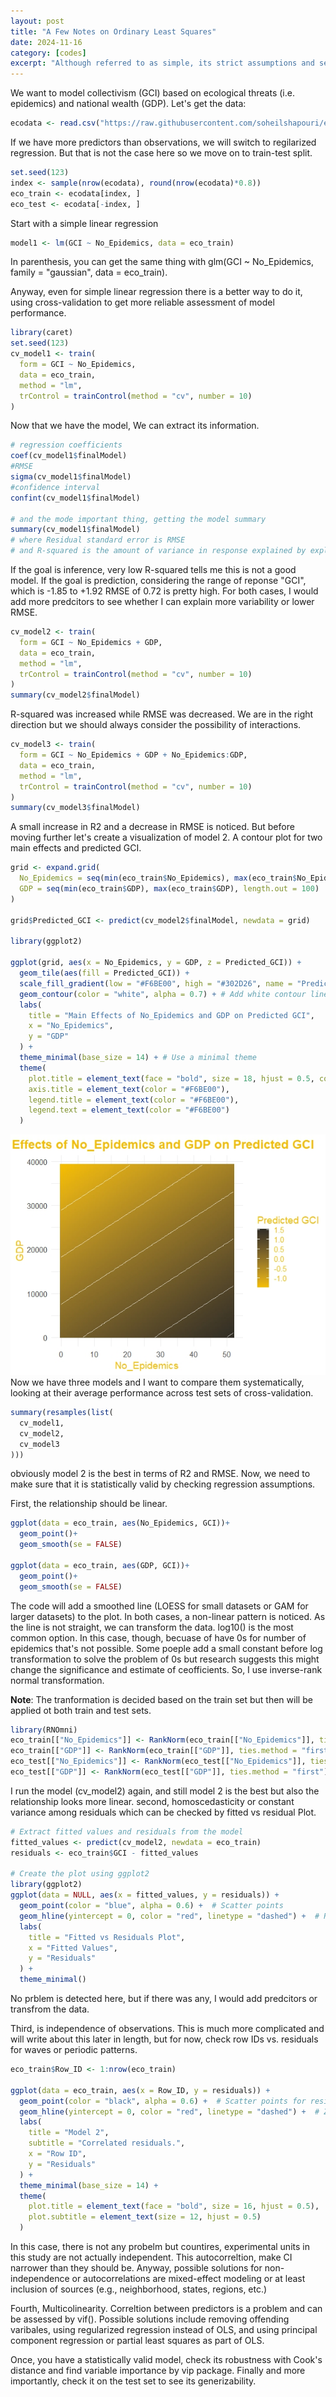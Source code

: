 ```yaml
---
layout: post
title: "A Few Notes on Ordinary Least Squares"
date: 2024-11-16
category: [codes]
excerpt: "Although referred to as simple, its strict assumptions and sensitivity to violations often make it anything but simple."
---
```

We want to model collectivism (GCI) based on ecological threats (i.e. epidemics) and national wealth (GDP). Let's get the data:
  
```r  
ecodata <- read.csv("https://raw.githubusercontent.com/soheilshapouri/epidemics_collectivism/main/Data%20S2.csv")
```
If we have more predictors than observations, we will switch to regilarized regression. But that is not the case here so we move on to train-test split. 
```r
set.seed(123)  
index <- sample(nrow(ecodata), round(nrow(ecodata)*0.8))  
eco_train <- ecodata[index, ]  
eco_test <- ecodata[-index, ]  
```
Start with a simple linear regression
```r
model1 <- lm(GCI ~ No_Epidemics, data = eco_train)
```
In parenthesis, you can get the same thing with glm(GCI ~ No_Epidemics, family = "gaussian", data = eco_train). 

Anyway, even for simple linear regression there is a better way to do it, using cross-validation to get more reliable assessment of model performance.  
```r
library(caret)
set.seed(123)
cv_model1 <- train(
  form = GCI ~ No_Epidemics, 
  data = eco_train,
  method = "lm", 
  trControl = trainControl(method = "cv", number = 10)
)
```
Now that we have the model, We can extract its information.
```r
# regression coefficients
coef(cv_model1$finalModel)
#RMSE
sigma(cv_model1$finalModel)
#confidence interval
confint(cv_model1$finalModel)

# and the mode important thing, getting the model summary 
summary(cv_model1$finalModel)
# where Residual standard error is RMSE 
# and R-squared is the amount of variance in response explained by explanatory variable(s)
```
If the goal is inference, very low R-squared tells me this is not a good model. If the goal is prediction, considering the range of reponse "GCI", which is -1.85 to +1.92 RMSE of 0.72 is pretty high.
For both cases, I would add more predcitors to see whether I can explain more variability or lower RMSE.  
```r
cv_model2 <- train(
  form = GCI ~ No_Epidemics + GDP,
  data = eco_train,
  method = "lm",
  trControl = trainControl(method = "cv", number = 10)
)
summary(cv_model2$finalModel)
```
R-squared was increased while RMSE was decreased. We are in the right direction but we should always consider the possibility of interactions.  
```r
cv_model3 <- train(
  form = GCI ~ No_Epidemics + GDP + No_Epidemics:GDP, 
  data = eco_train,
  method = "lm", 
  trControl = trainControl(method = "cv", number = 10)
)
summary(cv_model3$finalModel)
```
A small increase in R2 and a decrease in RMSE is noticed. But before moving further let's create a visualization of model 2. A contour plot for two main effects and predicted GCI. 
```r
grid <- expand.grid(
  No_Epidemics = seq(min(eco_train$No_Epidemics), max(eco_train$No_Epidemics), length.out = 100),
  GDP = seq(min(eco_train$GDP), max(eco_train$GDP), length.out = 100)
)

grid$Predicted_GCI <- predict(cv_model2$finalModel, newdata = grid)

library(ggplot2)

ggplot(grid, aes(x = No_Epidemics, y = GDP, z = Predicted_GCI)) +
  geom_tile(aes(fill = Predicted_GCI)) +
  scale_fill_gradient(low = "#F6BE00", high = "#302D26", name = "Predicted GCI") + # Yellowish gradient
  geom_contour(color = "white", alpha = 0.7) + # Add white contour lines
  labs(
    title = "Main Effects of No_Epidemics and GDP on Predicted GCI",
    x = "No_Epidemics",
    y = "GDP"
  ) +
  theme_minimal(base_size = 14) + # Use a minimal theme
  theme(
    plot.title = element_text(face = "bold", size = 18, hjust = 0.5, color = "#F6BE00"),
    axis.title = element_text(color = "#F6BE00"),
    legend.title = element_text(color = "#F6BE00"),
    legend.text = element_text(color = "#F6BE00")
  )
```  
![Contour Plot](https://raw.githubusercontent.com/soheilshapouri/soheilshapouri.github.io/master/_posts/contour.jpeg)  
Now we have three models and I want to compare them systematically, looking at their average performance across test sets of cross-validation. 
```r
summary(resamples(list(
  cv_model1,
  cv_model2,
  cv_model3
)))
```
obviously model 2 is the best in terms of R2 and RMSE. Now, we need to make sure that it is statistically valid by checking regression assumptions. 

First, the relationship should be linear. 
```r
ggplot(data = eco_train, aes(No_Epidemics, GCI))+
  geom_point()+
  geom_smooth(se = FALSE)
  
ggplot(data = eco_train, aes(GDP, GCI))+
  geom_point()+
  geom_smooth(se = FALSE)
```
The code will add a smoothed line (LOESS for small datasets or GAM for larger datasets) to the plot. In both cases, a non-linear pattern is noticed. 
As the line is not straight, we can transform the data. log10() is the most common option. In this case, though, becuase of have 0s for number of epidemics that's not possible. 
Some poeple add a small constant before log transformation to solve the problem of 0s but research suggests this might change the significance and estimate of ceofficients. 
So, I use inverse-rank normal transformation. 

**Note**: The tranformation is decided based on the train set but then will be applied ot both train and test sets.  


```r
library(RNOmni)
eco_train[["No_Epidemics"]] <- RankNorm(eco_train[["No_Epidemics"]], ties.method = "first")
eco_train[["GDP"]] <- RankNorm(eco_train[["GDP"]], ties.method = "first")
eco_test[["No_Epidemics"]] <- RankNorm(eco_test[["No_Epidemics"]], ties.method = "first")
eco_test[["GDP"]] <- RankNorm(eco_test[["GDP"]], ties.method = "first")

```
I run the model (cv_model2) again, and still model 2 is the best but also the relationship looks more linear. 
second, homoscedasticity or constant variance among residuals which can be checked by fitted vs residual Plot. 
```r
# Extract fitted values and residuals from the model
fitted_values <- predict(cv_model2, newdata = eco_train)
residuals <- eco_train$GCI - fitted_values

# Create the plot using ggplot2
library(ggplot2)
ggplot(data = NULL, aes(x = fitted_values, y = residuals)) +
  geom_point(color = "blue", alpha = 0.6) +  # Scatter points
  geom_hline(yintercept = 0, color = "red", linetype = "dashed") +  # Reference line at 0
  labs(
    title = "Fitted vs Residuals Plot",
    x = "Fitted Values",
    y = "Residuals"
  ) +
  theme_minimal()

```
No prblem is detected here, but if there was any, I would add predcitors or transfrom the data. 

Third, is independence of observations. This is much more complicated and will write about this later in length, but for now, check row IDs vs. residuals for waves or periodic patterns. 
```r
eco_train$Row_ID <- 1:nrow(eco_train)

ggplot(data = eco_train, aes(x = Row_ID, y = residuals)) +
  geom_point(color = "black", alpha = 0.6) +  # Scatter points for residuals
  geom_hline(yintercept = 0, color = "red", linetype = "dashed") +  # Zero line
  labs(
    title = "Model 2",
    subtitle = "Correlated residuals.",
    x = "Row ID",
    y = "Residuals"
  ) +
  theme_minimal(base_size = 14) +
  theme(
    plot.title = element_text(face = "bold", size = 16, hjust = 0.5),
    plot.subtitle = element_text(size = 12, hjust = 0.5)
  )
```
In this case, there is not any probelm but countires, experimental units in this study are not actually independent. This autocorreltion, make CI narrower than they should be.
Anyway, possible solutions for non-independence or autocorrelations are mixed-effect modeling or at least inclusion of sources (e.g., neighborhood, states, regions, etc.)

Fourth, Multicolinearity. Correltion between predictors is a problem and can be assessed by vif(). Possible solutions include removing offending varibales, using regularized regression instead of OLS, and using principal component regression or partial least squares as part of OLS. 
  
Once, you have a statistically valid model, check its robustness with Cook's distance and find variable importance by vip package. Finally and more importantly, check it on the test set to see its generizability. 























